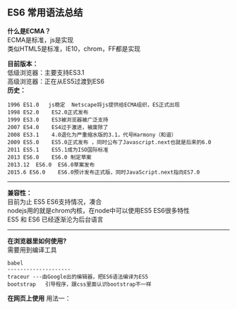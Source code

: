 ## ES6 常用语法总结
**什么是ECMA？**  
	ECMA是标准，js是实现  
	类似HTML5是标准，IE10，chrom，FF都是实现    

**目前版本：**  
低级浏览器：主要支持ES3.1  
高级浏览器：正在从ES5过渡到ES6  
**历史：**  

	1996 ES1.0   js稳定  Netscape将js提供给ECMA组织，ES正式出现  
	1998 ES2.0    ES2.0正式发布  
	1999 ES3.0    ES3被浏览器被广泛支持  
	2007 ES4.0    ES4过于激进，被废除了  
	2008 ES3.1    4.0退化为严重缩水版的3.1，代号Harmony（和谐）  
	2009 ES5.0    ES5.0正式发布 ，同时公布了Javascript.next也就是后来的6.0  
	2011 ES5.1    ES5.1成为ISO国际标准  
	2013 ES6.0    ES6.0 制定草案  
	2013.12  ES6.0  ES6.0草案发布    
	2015.6 ES6.0    ES6.0预计发布正式版，同时JavaScript.next指向ES7.0  

---------------------------------------------------
**兼容性：**  
    目前为止 ES5 ES6支持情况，凑合  
    nodejs用的就是chrom内核，在node中可以使用ES5 ES6很多特性    
    ES5 和 ES6 已经逐渐沦为后台语言  

--------------------------------------------

**在浏览器里如何使用?**  
    需要用到编译工具

    babel
    --------------------
    traceur ---由Google出的编辑器，把ES6语法编译为ES5
    bootstrap   引导程序，跟css里面认识bootstrap不一样

**在网页上使用**
	 用法一： 
	    <script type="text/javascript" src="traceur.js"></script>
	    <script type="text/javascript" src="bootstrap.js"></script>
	    <script type="module">
	        
	    </script>
	用法二：
	    直接在线编译---主要用于测试
	    bable:http://babeljs.io/repl/
	用法三：
	    直接在node里面使用
	    a). 直接用，需要添加 'use strict'
	    b). node --harmoney_destructuring 1.js
--------------------------------------------------------
1.定义变量 let 已经被浏览器实现了
    let ---用来去定义变量
    代码块：{}包起来的代码，形成了一个作用域，块级作用域
            比如 if  for while
    特点:只能在代码块里面使用
        var 只有函数作用域

    a). let 具备块级作用域
    b). 不允许重复声明
        let a =12;
        let a =5;   //错误
     总结：其实let才接近其他语言的变量  
    
     用处：
        封闭空间：（匿名函数自调用）
             (function(){
                var a=12;
                })()
        现在：
            {
                let a=12;
            }
        i问题：
            之前的解决办法：
            var aBtn=document.getElementsByTagName('input')
            for(var i=0;i<aBtn.length;i++){
                (function(i){
                    aBtn[i].onclick=function(){
                        alert(i)
                    }
                })(i)
            }
            es6 let解决办法：
                var aBtn=document.getElementsByTagName('input')
                for(let i=0;i<aBtn.length;i++){
                        aBtn[i].onclick=function(){
                            alert(i)
                        }
                    }
                }
        总结: 块级作用域，其实就是匿名函数自调用
2. const ---用来定义 常量
    一旦赋值，以后再也修改不了了
    注意：const必须给初始值 ，不能重复声明
          因为以后再也没办法赋值了，所以声明的时候一定得有值
    作用：为了防止意外修改变量
          比如引入库名，组件名
3.字符串连接：
    之前：
        var str="";
        var str='';
    反单引号： var str=``  字符串模板

    之前: "abc'+变量名+'ef"
    现在：`abc${变量名}ef`
------------------------------------------------------------
4.解构赋值： //自我感觉用到的地方不是很多
    var [a,b,c]=[12,5,101];
    var {a,b,c}={b :12,a:4,c:101}; 跟顺序无关

    模式匹配：--- 左侧的样子需要和右侧的样子一样
        var [a,[b,c],d]=[12,[1,2],5];
        console.log(a,b,c,d)

        var [{a,e},[b,c],d]=[{e:'eee',a:'aaa'},[1,2],5]
        console.log(a,b,c,d,e)
    用处-->交互：数据解析
       var arr= [{title:'',href:'',img:''}];
       var [{title,href,img}]=arr;
       console.log(title,href,img);
    解构赋值还可以给默认值：
        语法：
            var {time=12,id=0}={};
        运动框架：
            function move(obj,json,options){
                options=options || {};
                options.time=options.time||300;
            };
            //用结构赋值来表示给一个默认值
            function move(obj,json,{time=300}={}){
               
            };
---------------------------------------------------------
5.复制数组
    a) 循环
    b) Array.from(arr)
    c) var arr2=[...arr]
       '...'的第二个用法：
       function show(...args){
            args.push(5);
            console.log(args)
       }  
       show(1,2,3,4)
------------------------------------------------------
6.循环
     普通：for  
           for in 
      es6: for of 循环
         遍历(迭代、循环)整个对象,  表现 类似 for in
         真正的目的是为了循环 map对象
     Map 对象：
        和json相似，也是一种 key-value 形式
        Map 对象是为了for of 循环配合而生的
        
        var map= new Map()
        设置：
            map.set(name,value);
        获取： 
            map.get(name)
        删除：
            map.delete('a');
            //json:删除  delete map.a
        遍历map：
            不能使用 for in,没有效果
            
            var map=new Map();
            map.set('a','apple');
            map.set('b','banana');
            map.set('c','pear');
            map.set('d','orange');

            for(var name of map){
                console.log(name); // a,apple  b,banana
            }
            for(var [key,value] of map){
                console.log(key,value); // key value
            }
            for(var key of map.keys()){  //只循环key
                console.log(key) 
            }
            for(var val of map.values()){  //只循环val
                console.log(val) 
            }
    for.. of 也可以循环数组：
        只循环值：
            for(var value of arr){}
        支循环索引：
            for(var key of arr.keys()){}
        索引和值都循环：
            for(var some of arr.entries())
-------------------------------------------------------
7.函数
    箭头函数：
        () => {

        }
    注意：
        1>.this的问题：（指的是window）
        2>.arguments,不能使用了
        var json={
            a:1,
            b:2,
            show:()=>{
                alert(this.a)  //undefined
            }
        };
        json.show();
-----------------------------------------------------
8.对象：
    对象语法简洁化：
        单例模式：
            json
            var name='abb';
            var age=101;
            var person={
                name,                  //不需要用key:value的形式了
                age,
                showName(){
                    return this.name;
                },
                showAge(){
                    return this.age
                }
            }
            alert(person.showName())  -->abb
            alert(person.showAge())   -->101
        面向对象：
            之前：
                人类   工人类
                function Person(name,age){   //类，构造函数
                    this.name=name;
                    this.age=age;
                }
                Person.prototype.showName=function(){
                    return this.name;
                }
                Person.prototype.showAge=function(){
                    return this.age;
                }
                var p1=new Person('许嘉宁',23);
                alert(p1.showName())
            ES6:
                类    class
                构造函数   constructor
                class Person{                //类
                    constructor(name,age){
                        this.name=name;
                        this.age=age;
                    }
                    showName(){
                        return this.name;
                    }
                    showAge(){
                        return this.age;
                    }
                }
                var p1=new Person('许嘉宁',20);
                var p2=new Person('aaa',23);
                alert(p1.showName())
        **函数给默认值    
            function move(obj='对象是必须要填写的',json={},options={}){
                console.log(options)
            }
            move();       //给了默认值之后及时不填参数也不会是undefined

--------------------------------------------------------------
9.继承
    之前:  子类.prototype=new 父类
        function Worker(name,age){
            Person.apply(this,arguments);
        }
        Worker.prototype=new Person();
        var w1=new Worker('ddd',20);
        alert(w1.showName());
    es6:
        class Worker extends Person{
            constructor(name,age,job="扫地的"){
                super(name,age);   //调用父级的构造
                this.job=job;
            }
            showJob(){
                return this.job
            }
        }
        var w1=new Worker('mmm',56);

10.模块化：(可能有兼容性问题：需要引入traceur和bootstrap，type必须写成module)
    seajs requireJs

    ES6自带模块化
        如何定义(导出)模块: 
            const a=12;
            export default a;
            --------------------
            const a =12;
            const b = 10;
            export default {a,b};
        如何使用(引用):
            import modA from './a.js'
---------------------------------------------------------------------
11.Promise:   ---------承诺
    作用：就是一个对象，用来传递异步操作的数据(消息)
    异步：多个操作可以同时进行
    状态：
        pending(等待、处理中)--> Resolve(完成、fullFilled)
                             --> Rejected(拒绝、失败)

    使用：
        var p1=new Promise(function(resolve,reject){
            if(异步处理成功了){
                resolve(成功数据)
            }else{
                reject(失败原因)
            }
        })
        p1.then(成功(resolve),失败(reject))    
       /********************************/
        const fs=require('fs');
        fs.readFile('index.html',function(err,data){
            var p1=Promise(function(resolve,reject){
                if(err){
                    reject(err)
                }else{
                    resolve(data)
                }
            });
            p1.then(function(value){
                console.log(value)
            },function(value){
                console.log(value)
            })
        })
        ---------------------------------------------
        catch-----用来捕获错误
        var p1=new Promise(function(resolve,reject){
            resolve('成功了！');
        })
        p1.then(function(value){
            console.log(value);
            throw '出错了!';
        }).cache(function(e){
            console.log(e);
        })
        --------------------------------------------
        Promise.all-- 可用于多个数据都到达才执行某个操作   
        全部，用于将多个promise对象，组合，包装成一个全新的promise实例
              Promise.all([p1,p2,p3...]);
              所有的Promise对象，都正确，才走正确
              否则，只有一个错误，就失败了
        ----------------------------------------------
        Promise.race ---返回也是一个promise对象
                最先能执行的promise结果，哪个最快，用哪个
                var p1=new Promise(function(resolve,reject){
                    setTimeout(resolve,50,'one');
                })
                var p2=new Promise(function(resolve,reject){
                    setTimeout(resolve,100,'two');
                })
                Promise.race([p1,p2]).then(function(value){
                    console.log(value)
                })
        ----------------------------------------------------
        Promise.reject()  ---生成一个错误的promise
        -------------------------------------------------------
        Promise.resolve()  ---生成一个成功的promsie
            语法：Promise.resolve(value)
                  Promise.resolve(promise)
-----------------------------------------------------------------------
12. Generrator --生成器
    是一个函数
    可以遍历 ， Generrator 就是一个状态机
    语法：
        function show(){          //普通函数

        }
        function* show(){         //Generrator 函数
                yield  xxx
        }
    形式上：
        a). 函数名字前面有 *
        b). 函数内部使用yield语句
    例子：
        function* show(){
            yield 'Hello';
            yield 'World';
            yield 'ES6';
            return 'well';
        }
        var res=show();
        console.log(res.next());  //{value: "Hello", done: false}    done:是否遍历完毕
        console.log(res.next());  //{value: "World", done: false}
        console.log(res.next());  //{value: "ES6", done: false}
        console.log(res.next());  //{value: "undefined", done: true}  undefined:没有返回值
    总结：每次返回一个value和done结果
           value,每次yield后面值
           done是一个布尔值，代表是否遍历结束
    yield 是否有返回值？
        yield语句本身没有返回值，或者每次返回undefined
    next()可以带参数？
        给上一个yield值
    for...of循环：循环generator函数
    generator函数放到对象里面：
        var json={
            *fn(){
                yield 'a';
                yield 'b';
                return 'c';
            }
        }
        var res=json.fn();
        console.log(res.next());       
    

